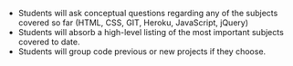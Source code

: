 - Students will ask conceptual questions regarding any of the subjects covered so far (HTML, CSS, GIT, Heroku, JavaScript, jQuery)
- Students will absorb a high-level listing of the most important subjects covered to date.
- Students will group code previous or new projects if they choose.
